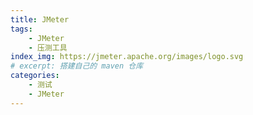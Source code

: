 ```yaml
---
title: JMeter
tags: 
    - JMeter
    - 压测工具
index_img: https://jmeter.apache.org/images/logo.svg
# excerpt: 搭建自己的 maven 仓库
categories:
    - 测试
    - JMeter
---
```


